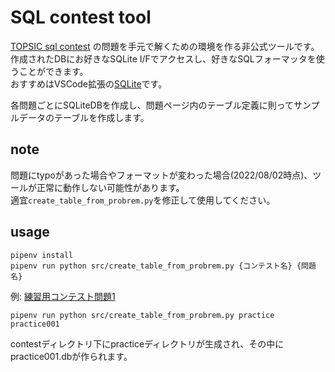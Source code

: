 # SQL contest tool

[TOPSIC sql contest](https://topsic-contest.jp/) の問題を手元で解くための環境を作る非公式ツールです。  
作成されたDBにお好きなSQLite I/Fでアクセスし、好きなSQLフォーマッタを使うことができます。  
おすすめはVSCode拡張の[SQLite](https://marketplace.visualstudio.com/items?itemName=alexcvzz.vscode-sqlite)です。  

各問題ごとにSQLiteDBを作成し、問題ページ内のテーブル定義に則ってサンプルデータのテーブルを作成します。  


## note
問題にtypoがあった場合やフォーマットが変わった場合(2022/08/02時点)、ツールが正常に動作しない可能性があります。  
適宜`create_table_from_probrem.py`を修正して使用してください。  

## usage
```shell
pipenv install
pipenv run python src/create_table_from_probrem.py {コンテスト名} {問題名}
```

例: [練習用コンテスト問題1](https://topsic-contest.jp/contests/practice/problems/practice001)
```shell
pipenv run python src/create_table_from_probrem.py practice practice001
```
contestディレクトリ下にpracticeディレクトリが生成され、その中にpractice001.dbが作られます。  
